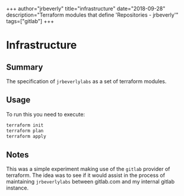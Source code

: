 +++
author="jrbeverly"
title="infrastructure"
date="2018-09-28"
description="Terraform modules that define 'Repositories - jrbeverly'"
tags=["gitlab"]
+++
# Infrastructure

## Summary

The specification of `jrbeverlylabs` as a set of terraform modules.

## Usage

To run this you need to execute:

```bash
terraform init
terraform plan
terraform apply
```

## Notes

This was a simple experiment making use of the `gitlab` provider of terraform. The idea was to see if it would assist in the process of maintaining `jrbeverlylabs` between gitlab.com and my internal gitlab instance.
